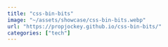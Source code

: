 ```yaml
---
title: "css-bin-bits"
image: "~/assets/showcase/css-bin-bits.webp"
url: "https://propjockey.github.io/css-bin-bits/"
categories: ["tech"]
---
```

